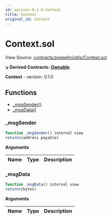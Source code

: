 ```yaml
---
id: version-0.1.0-Context
title: Context
original_id: Context
---
```


# Context.sol

View Source: [contracts/zeppelin/utils/Context.sol](../contracts/zeppelin/utils/Context.sol)

**↘ Derived Contracts: [Ownable](Ownable.md)**

**Context** - version: 0.1.0

## Functions

- [_msgSender()](#_msgsender)
- [_msgData()](#_msgdata)

### _msgSender

```js
function _msgSender() internal view
returns(address payable)
```

**Arguments**

| Name        | Type           | Description  |
| ------------- |------------- | -----|

### _msgData

```js
function _msgData() internal view
returns(bytes)
```

**Arguments**

| Name        | Type           | Description  |
| ------------- |------------- | -----|

